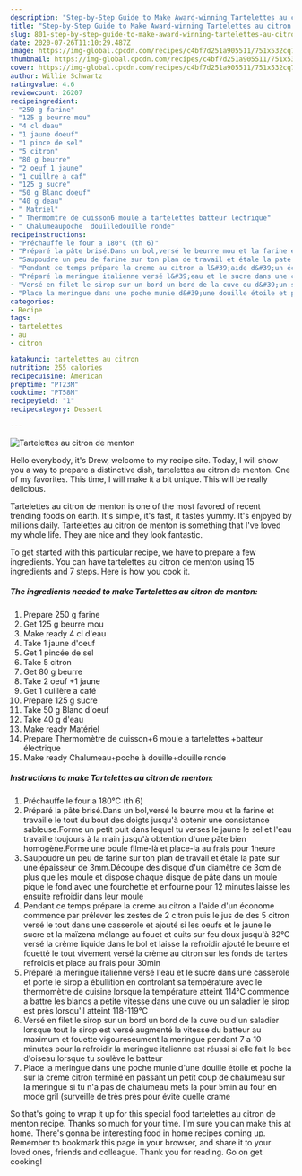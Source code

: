 ```yaml
---
description: "Step-by-Step Guide to Make Award-winning Tartelettes au citron de menton"
title: "Step-by-Step Guide to Make Award-winning Tartelettes au citron de menton"
slug: 801-step-by-step-guide-to-make-award-winning-tartelettes-au-citron-de-menton
date: 2020-07-26T11:10:29.487Z
image: https://img-global.cpcdn.com/recipes/c4bf7d251a905511/751x532cq70/tartelettes-au-citron-de-menton-photo-principale-de-la-recette.jpg
thumbnail: https://img-global.cpcdn.com/recipes/c4bf7d251a905511/751x532cq70/tartelettes-au-citron-de-menton-photo-principale-de-la-recette.jpg
cover: https://img-global.cpcdn.com/recipes/c4bf7d251a905511/751x532cq70/tartelettes-au-citron-de-menton-photo-principale-de-la-recette.jpg
author: Willie Schwartz
ratingvalue: 4.6
reviewcount: 26207
recipeingredient:
- "250 g farine"
- "125 g beurre mou"
- "4 cl deau"
- "1 jaune doeuf"
- "1 pince de sel"
- "5 citron"
- "80 g beurre"
- "2 oeuf 1 jaune"
- "1 cuillre a caf"
- "125 g sucre"
- "50 g Blanc doeuf"
- "40 g deau"
- " Matriel"
- " Thermomtre de cuisson6 moule a tartelettes batteur lectrique"
- " Chalumeaupoche  douilledouille ronde"
recipeinstructions:
- "Préchauffe le four a 180°C (th 6)"
- "Préparé la pâte brisé.Dans un bol,versé le beurre mou et la farine et travaille le tout du bout des doigts jusqu&#39;à obtenir une consistance sableuse.Forme un petit puit dans lequel tu verses le jaune le sel et l&#39;eau travaille toujours à la main jusqu&#39;à obtention d&#39;une pâte bien homogène.Forme une boule filme-là et place-la au frais pour 1heure"
- "Saupoudre un peu de farine sur ton plan de travail et étale la pate sur une épaisseur de 3mm.Découpe des disque d&#39;un diamètre de 3cm de plus que les moule et dispose chaque disque de pâte dans un moule pique le fond avec une fourchette et enfourne pour 12 minutes laisse les ensuite refroidir dans leur moule"
- "Pendant ce temps prépare la creme au citron a l&#39;aide d&#39;un économe commence par prélever les zestes de 2 citron puis le jus de des 5 citron versé le tout dans une casserole et ajouté si les oeufs et le jaune le sucre et la maïzena mélange au fouet et cuits sur feu doux jusqu&#39;à 82°C versé la crème liquide dans le bol et laisse la refroidir ajouté le beurre et fouetté le tout vivement versé la crème au citron sur les fonds de tartes refroidis et place au frais pour 30min"
- "Préparé la meringue italienne versé l&#39;eau et le sucre dans une casserole et porte le sirop a ébullition en controlant sa température avec le thermomètre de cuisine lorsque la température atteint 114°C commence a battre les blancs a petite vitesse dans une cuve ou un saladier le sirop est près lorsqu&#39;il atteint 118-119°C"
- "Versé en filet le sirop sur un bord un bord de la cuve ou d&#39;un saladier lorsque tout le sirop est versé augmenté la vitesse du batteur au maximum et fouette vigoureseument la meringue pendant 7 a 10 minutes pour la refroidir la meringue italienne est réussi si elle fait le bec d&#39;oiseau lorsque tu soulève le batteur"
- "Place la meringue dans une poche munie d&#39;une douille étoile et poche la sur la creme citron terminé en passant un petit coup de chalumeau sur la meringue si tu n&#39;a pas de chalumeau mets la pour 5min au four en mode gril (surveille de très près pour évite quelle crame"
categories:
- Recipe
tags:
- tartelettes
- au
- citron

katakunci: tartelettes au citron 
nutrition: 255 calories
recipecuisine: American
preptime: "PT23M"
cooktime: "PT58M"
recipeyield: "1"
recipecategory: Dessert

---
```



![Tartelettes au citron de menton](https://img-global.cpcdn.com/recipes/c4bf7d251a905511/751x532cq70/tartelettes-au-citron-de-menton-photo-principale-de-la-recette.jpg)

Hello everybody, it's Drew, welcome to my recipe site. Today, I will show you a way to prepare a distinctive dish, tartelettes au citron de menton. One of my favorites. This time, I will make it a bit unique. This will be really delicious.

Tartelettes au citron de menton is one of the most favored of recent trending foods on earth. It's simple, it's fast, it tastes yummy. It's enjoyed by millions daily. Tartelettes au citron de menton is something that I've loved my whole life. They are nice and they look fantastic.




To get started with this particular recipe, we have to prepare a few ingredients. You can have tartelettes au citron de menton using 15 ingredients and 7 steps. Here is how you cook it.

<!--inarticleads1-->

##### The ingredients needed to make Tartelettes au citron de menton:

1. Prepare 250 g farine
1. Get 125 g beurre mou
1. Make ready 4 cl d&#39;eau
1. Take 1 jaune d&#39;oeuf
1. Get 1 pincée de sel
1. Take 5 citron
1. Get 80 g beurre
1. Take 2 oeuf +1 jaune
1. Get 1 cuillère a café
1. Prepare 125 g sucre
1. Take 50 g Blanc d&#39;oeuf
1. Take 40 g d&#39;eau
1. Make ready  Matériel
1. Prepare  Thermomètre de cuisson+6 moule a tartelettes +batteur électrique
1. Make ready  Chalumeau+poche à douille+douille ronde




<!--inarticleads2-->

##### Instructions to make Tartelettes au citron de menton:

1. Préchauffe le four a 180°C (th 6)
1. Préparé la pâte brisé.Dans un bol,versé le beurre mou et la farine et travaille le tout du bout des doigts jusqu&#39;à obtenir une consistance sableuse.Forme un petit puit dans lequel tu verses le jaune le sel et l&#39;eau travaille toujours à la main jusqu&#39;à obtention d&#39;une pâte bien homogène.Forme une boule filme-là et place-la au frais pour 1heure
1. Saupoudre un peu de farine sur ton plan de travail et étale la pate sur une épaisseur de 3mm.Découpe des disque d&#39;un diamètre de 3cm de plus que les moule et dispose chaque disque de pâte dans un moule pique le fond avec une fourchette et enfourne pour 12 minutes laisse les ensuite refroidir dans leur moule
1. Pendant ce temps prépare la creme au citron a l&#39;aide d&#39;un économe commence par prélever les zestes de 2 citron puis le jus de des 5 citron versé le tout dans une casserole et ajouté si les oeufs et le jaune le sucre et la maïzena mélange au fouet et cuits sur feu doux jusqu&#39;à 82°C versé la crème liquide dans le bol et laisse la refroidir ajouté le beurre et fouetté le tout vivement versé la crème au citron sur les fonds de tartes refroidis et place au frais pour 30min
1. Préparé la meringue italienne versé l&#39;eau et le sucre dans une casserole et porte le sirop a ébullition en controlant sa température avec le thermomètre de cuisine lorsque la température atteint 114°C commence a battre les blancs a petite vitesse dans une cuve ou un saladier le sirop est près lorsqu&#39;il atteint 118-119°C
1. Versé en filet le sirop sur un bord un bord de la cuve ou d&#39;un saladier lorsque tout le sirop est versé augmenté la vitesse du batteur au maximum et fouette vigoureseument la meringue pendant 7 a 10 minutes pour la refroidir la meringue italienne est réussi si elle fait le bec d&#39;oiseau lorsque tu soulève le batteur
1. Place la meringue dans une poche munie d&#39;une douille étoile et poche la sur la creme citron terminé en passant un petit coup de chalumeau sur la meringue si tu n&#39;a pas de chalumeau mets la pour 5min au four en mode gril (surveille de très près pour évite quelle crame




So that's going to wrap it up for this special food tartelettes au citron de menton recipe. Thanks so much for your time. I'm sure you can make this at home. There's gonna be interesting food in home recipes coming up. Remember to bookmark this page in your browser, and share it to your loved ones, friends and colleague. Thank you for reading. Go on get cooking!
